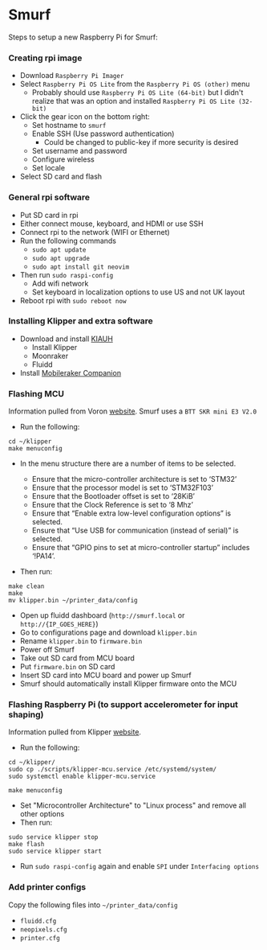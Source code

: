 # Smurf

Steps to setup a new Raspberry Pi for Smurf:


### Creating rpi image
- Download `Raspberry Pi Imager`
- Select `Raspberry Pi OS Lite` from the `Raspberry Pi OS (other)` menu
	- Probably should use `Raspberry Pi OS Lite (64-bit)` but I didn't realize that was an option and installed `Raspberry Pi OS Lite (32-bit)`
- Click the gear icon on the bottom right:
	- Set hostname to `smurf`
	- Enable SSH (Use password authentication)
		- Could be changed to public-key if more security is desired
	- Set username and password
	- Configure wireless
	- Set locale
- Select SD card and flash


### General rpi software
- Put SD card in rpi
- Either connect mouse, keyboard, and HDMI or use SSH
- Connect rpi to the network (WIFI or Ethernet)
- Run the following commands
	- `sudo apt update`
	- `sudo apt upgrade`
	- `sudo apt install git neovim`
- Then run `sudo raspi-config`
	- Add wifi network
	- Set keyboard in localization options to use US and not UK layout
- Reboot rpi with `sudo reboot now`


### Installing Klipper and extra software
- Download and install [KIAUH](https://github.com/th33xitus/kiauh)
	- Install Klipper
	- Moonraker
	- Fluidd
- Install [Mobileraker Companion](https://github.com/Clon1998/mobileraker_companion)


### Flashing MCU
Information pulled from Voron [website](https://docs.vorondesign.com/build/software/miniE3_v20_klipper.html). Smurf uses a `BTT SKR mini E3 V2.0`

- Run the following:
```
cd ~/klipper
make menuconfig
```
- In the menu structure there are a number of items to be selected.
	- Ensure that the micro-controller architecture is set to ‘STM32’
	- Ensure that the processor model is set to ‘STM32F103’
	- Ensure that the Bootloader offset is set to ‘28KiB’
	- Ensure that the Clock Reference is set to ‘8 Mhz’
	- Ensure that “Enable extra low-level configuration options” is selected.
	- Ensure that “Use USB for communication (instead of serial)” is selected.
	- Ensure that “GPIO pins to set at micro-controller startup” includes ‘!PA14’.

- Then run:
```
make clean
make
mv klipper.bin ~/printer_data/config
```

- Open up fluidd dashboard (`http://smurf.local` or `http://{IP_GOES_HERE}`)
- Go to configurations page and download `klipper.bin`
- Rename `klipper.bin` to `firmware.bin`
- Power off Smurf
- Take out SD card from MCU board
- Put `firmware.bin` on SD card
- Insert SD card into MCU board and power up Smurf
- Smurf should automatically install Klipper firmware onto the MCU


### Flashing Raspberry Pi (to support accelerometer for input shaping)
Information pulled from Klipper [website](https://www.klipper3d.org/RPi_microcontroller.html).

- Run the following:
```
cd ~/klipper/
sudo cp ./scripts/klipper-mcu.service /etc/systemd/system/
sudo systemctl enable klipper-mcu.service

make menuconfig
```
- Set "Microcontroller Architecture" to "Linux process" and remove all other options
- Then run:
```
sudo service klipper stop
make flash
sudo service klipper start
```
- Run `sudo raspi-config` again and enable `SPI` under `Interfacing options`


### Add printer configs
Copy the following files into `~/printer_data/config`
- `fluidd.cfg`
- `neopixels.cfg`
- `printer.cfg`